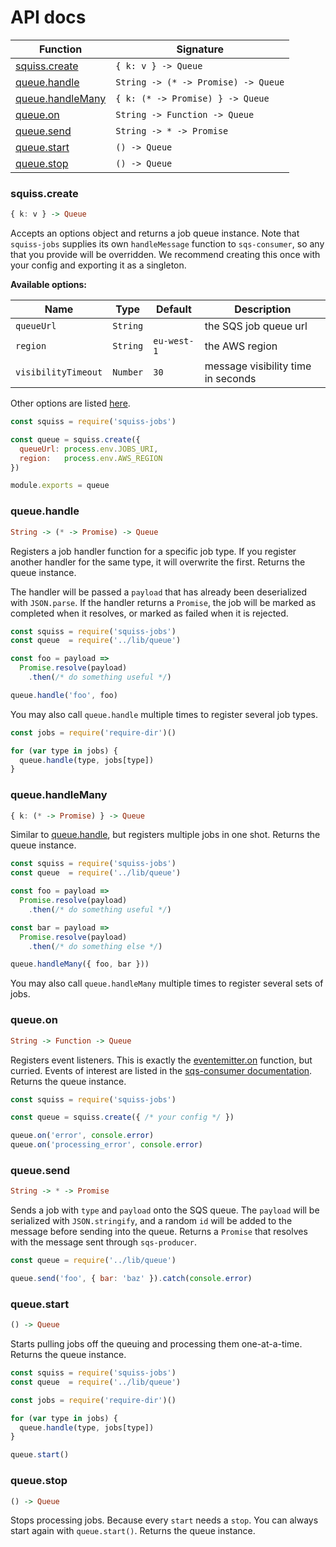 # API docs

| Function | Signature |
| -------- | --------- |
| [squiss.create](#squisscreate) | `{ k: v } -> Queue` |
| [queue.handle](#queuehandle) | `String -> (* -> Promise) -> Queue` |
| [queue.handleMany](#queuehandlemany) | `{ k: (* -> Promise) } -> Queue` |
| [queue.on](#queueon) | `String -> Function -> Queue` |
| [queue.send](#queuesend) | `String -> * -> Promise` |
| [queue.start](#queuestart) | `() -> Queue` |
| [queue.stop](#queuestop) | `() -> Queue` |

### squiss.create

```haskell
{ k: v } -> Queue
```

Accepts an options object and returns a job queue instance.  Note that `squiss-jobs` supplies its own `handleMessage` function to `sqs-consumer`, so any that you provide will be overridden.  We recommend creating this once with your config and exporting it as a singleton.

**Available options:**

| Name | Type | Default | Description |
| ---- | ---- | ------- | ----------- |
| `queueUrl` | `String` | | the SQS job queue url |
| `region` | `String` | `eu-west-1` | the AWS region |
| `visibilityTimeout` | `Number` | `30` | message visibility time in seconds |

Other options are listed [here](https://www.npmjs.com/package/sqs-consumer#options).

```js
const squiss = require('squiss-jobs')

const queue = squiss.create({
  queueUrl: process.env.JOBS_URI,
  region:   process.env.AWS_REGION
})

module.exports = queue
```

### queue.handle

```haskell
String -> (* -> Promise) -> Queue
```

Registers a job handler function for a specific job type.  If you register another handler for the same type, it will overwrite the first.  Returns the queue instance.

The handler will be passed a `payload` that has already been deserialized with `JSON.parse`.  If the handler returns a `Promise`, the job will be marked as completed when it resolves, or marked as failed when it is rejected.

```js
const squiss = require('squiss-jobs')
const queue  = require('../lib/queue')

const foo = payload =>
  Promise.resolve(payload)
    .then(/* do something useful */)

queue.handle('foo', foo)
```

You may also call `queue.handle` multiple times to register several job types.

```js
const jobs = require('require-dir')()

for (var type in jobs) {
  queue.handle(type, jobs[type])
}
```

### queue.handleMany

```haskell
{ k: (* -> Promise) } -> Queue
```

Similar to [queue.handle](#queuehandle), but registers multiple jobs in one shot.  Returns the queue instance.

```js
const squiss = require('squiss-jobs')
const queue  = require('../lib/queue')

const foo = payload =>
  Promise.resolve(payload)
    .then(/* do something useful */)

const bar = payload =>
  Promise.resolve(payload)
    .then(/* do something else */)

queue.handleMany({ foo, bar }))
```

You may also call `queue.handleMany` multiple times to register several sets of jobs.

### queue.on

```haskell
String -> Function -> Queue
```

Registers event listeners.  This is exactly the [eventemitter.on](http://devdocs.io/node/events#events_emitter_on_eventname_listener) function, but curried.  Events of interest are listed in the [sqs-consumer documentation](https://www.npmjs.com/package/sqs-consumer#events).  Returns the queue instance.

```js
const squiss = require('squiss-jobs')

const queue = squiss.create({ /* your config */ })

queue.on('error', console.error)
queue.on('processing_error', console.error)
```

### queue.send

```haskell
String -> * -> Promise
```

Sends a job with `type` and `payload` onto the SQS queue.  The `payload` will be serialized with `JSON.stringify`, and a random `id` will be added to the message before sending into the queue.  Returns a `Promise` that resolves with the message sent through `sqs-producer`.

```js
const queue = require('../lib/queue')

queue.send('foo', { bar: 'baz' }).catch(console.error)
```

### queue.start

```haskell
() -> Queue
```

Starts pulling jobs off the queuing and processing them one-at-a-time.  Returns the queue instance.

```js
const squiss = require('squiss-jobs')
const queue  = require('../lib/queue')

const jobs = require('require-dir')()

for (var type in jobs) {
  queue.handle(type, jobs[type])
}

queue.start()
```

### queue.stop

```haskell
() -> Queue
```

Stops processing jobs.  Because every `start` needs a `stop`.  You can always start again with `queue.start()`.  Returns the queue instance.
